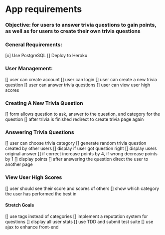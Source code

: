 # App requirements
### Objective: for users to answer trivia questions to gain points, as well as for users to create their own trivia questions

### General Requirements:
[x] Use PostgreSQL
[] Deploy to Heroku

### User Management:
[] user can create account
[] user can login
[] user can create a new trivia question
[] user can answer trivia questions
[] user can view user high scores

### Creating A New Trivia Question
[] form allows question to ask, answer to the question, and category for the question
[] after trivia is finished redirect to create trivia page again

### Answering Trivia Questions
[] user can choose trivia category
[] generate random trivia question created by other users
[] display if user got question right
[] display users original answer
[] if correct increase points by 4, if wrong decrease points by 1
[] display points
[] after answering the question direct the user to another page

### View User High Scores
[] user should see their score and scores of others
[] show which category the user has performed the best in

#### Stretch Goals
[] use tags instead of categories
[] implement a reputation system for questions
[] display all user stats
[] use TDD and submit test suite
[] use ajax to enhance front-end
